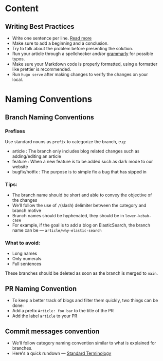 # Content

## Writing Best Practices

- Write one sentence per line. [Read more](https://sive.rs/1s)
- Make sure to add a beginning and a conclusion.
- Try to talk about the problem before presenting the solution.
- Run your article through a spellchecker and/or [grammarly](https://app.grammarly.com/) for possible typos.
- Make sure your Markdown code is properly formatted, using a formatter like prettier is recommended.
- Run `hugo serve` after making changes to verify the changes on your local.

# Naming Conventions

## Branch Naming Conventions

### Prefixes

Use standard nouns as `prefix` to categorize the branch, e.g:

- article : The branch only includes blog related changes such as adding/editing an article
- feature : When a new feature is to be added such as dark mode to our website
- bugfix/hotfix : The purpose is to simple fix a bug that has sipped in

### Tips:

- The branch name should be short and able to convey the objective of the changes
- We'll follow the use of `/`(slash) delimiter between the category and branch motive
- Branch names should be hyphenated, they should be in `lower-kebab-case`
- For example, if the goal is to add a blog on ElasticSearch, the branch name can be — `article/why-elastic-search`

### What to avoid:

- Long names
- Only numerals
- Full sentences

These branches should be deleted as soon as the branch is merged to `main`.

## PR Naming Convention

- To keep a better track of blogs and filter them quickly, two things can be done:
- Add a prefix `Article: foo bar` to the title of the PR
- Add the label `article` to your PR

## Commit messages convention

- We'll follow category naming convention similar to what is explained for branches.
- Here's a quick rundown — [Standard Terminology](https://gist.github.com/turbo/efb8d57c145e00dc38907f9526b60f17)
